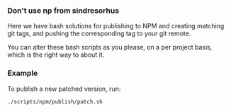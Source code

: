 

### Don't use np from sindresorhus

Here we have bash solutions for publishing to NPM and creating matching
git tags, and pushing the corresponding tag to your git remote.

You can alter these bash scripts as you please, on a per project basis,
which is the right way to about it.


### Example

To publish a new patched version, run:

```bash
./scripts/npm/publish/patch.sh
```
